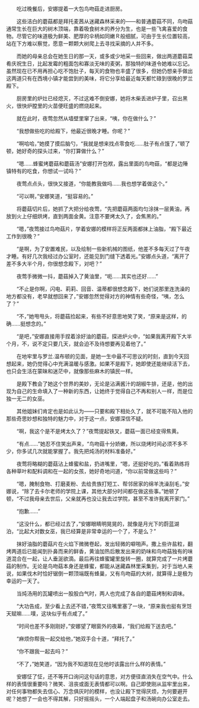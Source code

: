 　　吃过晚餐后，安娜提着一大包鸟吻菇走进厨房。

　　这些洁白的蘑菇都是拜托麦茜从迷藏森林采来的——和普通蘑菇不同，鸟吻菇通常生长在巨大的树木顶端，靠着吸食树木的养分为生，也是一些飞禽喜爱的食物。尽管它的味道极为鲜美、肥厚的伞柄如同嫩Ｒ般细腻，可由于生长位置较高，站在下方难以察觉，愿意一颗颗大树爬上去寻找采摘的人并不多。

　　而她的母亲总会在她生日的那一天，或多或少地采一些回来，做出两道蘑菇菜肴庆祝生日，比起发霉的粗面包和寡淡无味的麦粥，那独特的味道令她难以忘记。虽然现在已不用再担心吃不饱肚子，每天的食物也丰盛了很多，但她仍想亲手做出这两道只有在西境小镇才能尝到的美味，将它分享给最近每天都忙碌到很晚的罗兰殿下。

　　厨房里的炉灶已经熄灭，不过这难不倒安娜，她将木柴丢进炉子里，召出黑火，很快炉膛里的火苗便旺盛的燃烧起来。

　　就在此时，夜莺忽然从墙壁里窜了出来，“咦，你在做什么？”

　　“我想做些吃的给殿下，他最近很晚才睡。你呢？”

　　“啊哈哈，”她摸了摸后脑勺，“我就是想来找点零食吃……肚子有点饿了，”顿了顿，她好奇的探头过来，“你打算做什么？”

　　“嗯……蜂蜜烤蘑菇和蘑菇汤”安娜打开包袱，露出里面的鸟吻菇，“都是边陲镇特有的吃食，你想试一试吗？”

　　夜莺点点头，很快又接道，“你能教我做吗……我也想学着做这个。”

　　“可以啊，”安娜笑道，“挺容易的。”

　　将蘑菇切片后，她抓了大把分给夜莺，“先把蘑菇两面均匀涂抹一层黄油，再放到火上仔细烘烤，直到两面金黄。注意不要烤太久了，会焦黑的。”

　　“嗯，”夜莺接过鸟吻菇片，学着安娜的模样将正反两面都抹上油脂，“殿下最近工作到很晚？”

　　“是啊，为了安置难民，以及绘制一些新机械的图纸，他差不多每天过了午夜才睡。有好几次我经过办公室时，还能见到门缝下透着光。”安娜点头道，“离开了差不多大半个月，你很想念殿下，对吧？”

　　夜莺手微微一抖，蘑菇掉入了黄油里，“呃……其实也还好……”

　　“不止是你啊，闪电、莉莉、回音、温蒂都很想念殿下，她们说那里连洗澡的地方都没有，老早就想回来了，”安娜忽然觉得对方的神情有些奇怪，“咦，怎么了？”

　　“不，”她甩甩头，将蘑菇捡起来，有些不好意思地笑了笑，“原来是这样，的确……挺想念的。”

　　“是吧，”安娜直接用手捏着涂好油的蘑菇，探进炉火中，“如果我离开殿下大半个月，不，说不定只要几天，就会迫不及待想要再见着他了。”

　　在地牢里与罗兰.温布顿的见面，是她一生中最不可思议的时刻，直到今天回想起来，她仍觉得心中充满温暖与感激。如果不是殿下，她即使还能继续活下去，也只会生活在蒙昧和迷茫中，就像那些麻木的镇民一样。

　　是殿下教会了她这个世界的美妙，无论是沾满酱汁的胡椒牛排，还是，他的出现为自己的生命填入了一种新的东西，让她终于觉得自己不再和别人一样，而是位独一无二的女巫。

　　其他姐妹们肯定也是如此认为——只要和殿下相处久了，就不可能不陷入他的那些奇思妙想和独特的魅力中，对于这一点，安娜深信不疑。

　　“啊，我这个是不是烤太久了？”夜莺提起铁叉，蘑菇一面已经变得焦黄。

　　“有点……”她忍不住笑出声来，“鸟吻菇十分娇嫩，所以烧烤时间必须不多不少，你多试几次就能掌握了。我先把炖汤的材料准备好。”

　　夜莺将略糊的蘑菇沾上蜂蜜和盐，扔进嘴里，“嗯，还挺好吃的。”看着熟练将各种草叶和配料调和在一起的女孩，她好奇地问道，“你以前常做这些吗？”

　　“嗯，腌制食物、打磨麦粉、去给贵族打短工、帮邻居家的绵羊洗澡刮毛，”安娜说，“除了去卡尔老师的学院上课，其他大部分时间都在做这些事。”她顿了顿，“不过我母亲去世后，父亲就再也没让我去过学院，甚至不准许我离开家门。”

　　“抱歉……”

　　“这没什么，都已经过去了，”安娜眼睛明晃晃的，就像是月光下的蔚蓝湖泊，“比起大对数女巫，我已经算是非常幸运的一个了，不是么？”

　　抹好油脂的蘑菇片在火焰下微微卷起，发出轻微的噼啪声。撒上些许盐粒，翻烤两道后已能闻到扑鼻而来的鲜香，黄油加热后散发出来的奶味和鸟吻菇独有的味道混合在一起，让人垂涎欲滴。最后再往蜂蜜罐里旋转一圈，就算完成了一片烤蘑菇的制作。无论是鸟吻菇本身还是蜂蜜，都能从迷藏森林里采集到，对于当地人来说，如果伐木时恰好锯倒一颗顶端既有蜂巢，又有鸟吻菇的大树，就算得上是极为幸运的一天了。

　　当炖汤用的瓦罐喷出一股股白气时，两人也完成了各自的蘑菇烤制和调味。

　　“大功告成，至少看上去还不错，”夜莺又往嘴里塞了一块，“原来我也挺有烹饪天赋嘛……噗，这块似乎有点咸了。”

　　“时间也差不多刚刚好，”安娜望了眼窗外的夜幕，“我们给殿下送去吧。”

　　“麻烦你帮我一起交给他，”她双手合十道，“拜托了。”

　　“你不跟我一起去吗？”

　　“不了，”她笑道，“因为我不知道现在见他时该露出什么样的表情。”

　　安娜怔了怔，还不等开口询问这句话的意思，对方便径直消失在空气中。什么样的表情很重要吗？微笑、沮丧或面无表情都可以啊。自己即使刚从监牢里出来，对任何事物都失去信心、万念俱灰时的模样，也没让殿下觉得厌烦，为何要避开呢？她想了一会也不得其解，只好摇摇头，一个人端起盘子和汤碗向办公室走去。
